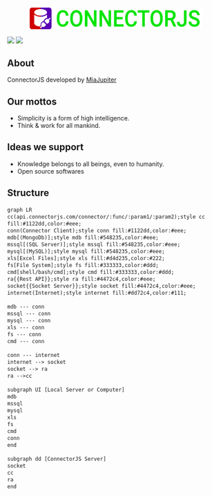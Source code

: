<p align="center">
<a href="https://connectorjs.com" _target="blank">
<img src="https://github.com/connectorjs/.github/raw/main/images/logo.png"  width="400" />
</a>
</p>


[![](https://img.shields.io/badge/%F0%9F%8C%90%20Powered_by-miajupiter.com-blueviolet?style=flat&labelColor=%23323232)](https://miajupiter.com) [![](https://img.shields.io/github/followers/miajupiter?label=MiaJupiter&logo=github)](https://github.com/miajupiter)


## About

ConnectorJS developed by [MiaJupiter](https://miajupiter.com)


## Our mottos

- Simplicity is a form of high intelligence.
- Think & work for all mankind.


## Ideas we support

- Knowledge belongs to all beings, even to humanity.
- Open source softwares

## Structure

```mermaid
graph LR
cc(api.connectorjs.com/connector/:func/:param1/:param2);style cc fill:#1122dd,color:#eee;
conn(Connector Client);style conn fill:#1122dd,color:#eee;
mdb[(MongoDb)];style mdb fill:#548235,color:#eee;
mssql[(SQL Server)];style mssql fill:#548235,color:#eee;
mysql[(MySQL)];style mysql fill:#548235,color:#eee;
xls[Excel Files];style xls fill:#d4d235,color:#222;
fs[File System];style fs fill:#333333,color:#ddd;
cmd[shell/bash/cmd];style cmd fill:#333333,color:#ddd;
ra{{Rest API}};style ra fill:#4472c4,color:#eee;
socket{{Socket Server}};style socket fill:#4472c4,color:#eee;
internet(Internet);style internet fill:#dd72c4,color:#111;

mdb --- conn
mssql --- conn
mysql --- conn
xls --- conn
fs --- conn
cmd --- conn

conn --- internet
internet --> socket
socket --> ra
ra -->cc

subgraph UI [Local Server or Computer]
mdb
mssql
mysql
xls
fs
cmd
conn
end

subgraph dd [ConnectorJS Server]
socket
cc
ra
end

```
